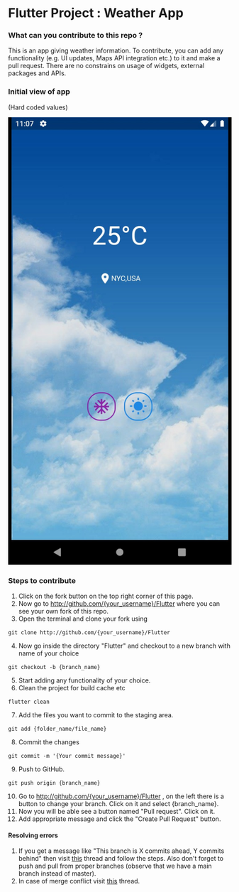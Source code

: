 # Flutter Project : Weather App

### What can you contribute to this repo ?
This is an app giving weather information. To contribute, you can add any functionality (e.g. UI updates, Maps API integration etc.) to it and make a pull request. There are no constrains on usage of widgets, external packages and APIs. 

### Initial view of app
(Hard coded values)

![alt text](screenshot.jpeg)

### Steps to contribute
1. Click on the fork button on the top right corner of this page.
2. Now go to http://github.com/{your_username}/Flutter  where you can see your own fork of this repo.
3. Open the terminal and clone your fork using 
  ```
  git clone http://github.com/{your_username}/Flutter
  ```
4. Now go inside the directory "Flutter" and checkout to a new branch with name of your choice
  ```
  git checkout -b {branch_name}
  ```
5. Start adding any functionality of your choice.
6. Clean the project for build cache etc
  ```
  flutter clean
  ```
7. Add the files you want to commit to the staging area.
  ```
  git add {folder_name/file_name}
  ```
8. Commit the changes 
  ```
  git commit -m '{Your commit message}'
  ```
9. Push to GitHub.
  ```
  git push origin {branch_name}
  ```
10. Go to http://github.com/{your_username}/Flutter , on the left there is a button to change your branch. Click on it and select {branch_name}.
11. Now you will be able see a button named "Pull request". Click on it.
12. Add appropriate message and click the "Create Pull Request" button.

#### Resolving errors
1. If you get a message like "This branch is X commits ahead, Y commits behind" then visit [this](https://stackoverflow.com/questions/41283955/github-keeps-saying-this-branch-is-x-commits-ahead-y-commits-behind/41289258) thread and follow the steps. Also don't forget to push and pull from proper branches (observe that we have a main branch instead of master).
2. In case of merge conflict visit [this](https://stackoverflow.com/questions/161813/how-to-resolve-merge-conflicts-in-git) thread.
